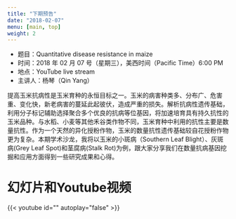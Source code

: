 ```yaml
---
title: "下期预告"
date: "2018-02-07"
menu: [main, top]
weight: 2
---
```


- 题目：Quantitative disease resistance in maize
- 时间：2018 年 02 月 07 号（星期三），美西时间（Pacific Time）6:00 PM
- 地点：YouTube live stream 
- 主讲人：杨琴（Qin Yang）

提高玉米抗病性是玉米育种的永恒目标之一。玉米的病害种类多、分布广、危害重、变化快，新老病害的蔓延此起彼伏，造成严重的损失。解析抗病性遗传基础，利用分子标记辅助选择聚合多个优良的抗病等位基因，将加速培育具有持久抗性的玉米品种。与水稻、小麦等其他禾谷类作物不同，玉米育种中利用的抗性主要是数量抗性。作为一个天然的异化授粉作物，玉米的数量抗性遗传基础较自花授粉作物更为复杂。本期学术沙龙，我将以玉米的小斑病（Southern Leaf Blight）、灰斑病(Grey Leaf Spot)和茎腐病(Stalk Rot)为例，跟大家分享我们在数量抗病基因挖掘和应用方面得到一些研究成果和心得。


# 幻灯片和Youtube视频

{{< youtube id="" autoplay="false" >}}
